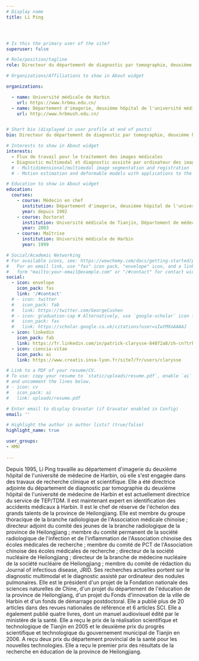 ```yaml
---
# Display name
title: Li Ping




# Is this the primary user of the site?
superuser: false

# Role/position/tagline
role: Directeur du département de diagnostic par tomographie, deuxième hôpital de l'université de médecine de Harbin.

# Organizations/Affiliations to show in About widget

organizations:

  - name: Université médicale de Harbin
    url: https://www.hrbmu.edu.cn/
  - name: Département d'imagerie, deuxième hôpital de l'université médicale de Harbin
    url: http://www.hrbmush.edu.cn/


# Short bio (displayed in user profile at end of posts)
bio: Directeur du département de diagnostic par tomographie, deuxième hôpital de l'université de médecine de Harbin

# Interests to show in About widget
interests:
  - Flux de travail pour le traitement des images médicales
  - Diagnostic multimodal et diagnostic assisté par ordinateur des images de nodules pulmonaires
  # - Multidimensional/multimodal image segmentation and registration
  # - Motion estimation and deformable models with applications to the 3D analysis of the heart functions

# Education to show in About widget
education:
  courses:
    - course: Médecin en chef
      institution: Département d'imagerie, deuxième hôpital de l'université de médecine de Harbin.
      year: depuis 1992
    - course: Doctorat
      institution: Université médicale de Tianjin, Département de médecine d'imagerie
      year: 2003
    - course: Maîtrise
      institution: Université médicale de Harbin
      year: 1999

# Social/Academic Networking
# For available icons, see: https://wowchemy.com/docs/getting-started/page-builder/#icons
#   For an email link, use "fas" icon pack, "envelope" icon, and a link in the
#   form "mailto:your-email@example.com" or "/#contact" for contact widget.
social:
  - icon: envelope
    icon_pack: fas
    link: '/#contact'
  # - icon: twitter
  #   icon_pack: fab
  #   link: https://twitter.com/GeorgeCushen
  # - icon: graduation-cap # Alternatively, use `google-scholar` icon from `ai` icon pack
  #   icon_pack: fas
  #   link: https://scholar.google.co.uk/citations?user=sIwtMXoAAAAJ
  - icon: linkedin
    icon_pack: fab
    link: https://fr.linkedin.com/in/patrick-clarysse-84072a8/zh-cn?trk=people-guest_people_search-card
  - icon: ciencia-vitae
    icon_pack: ai
    link: https://www.creatis.insa-lyon.fr/site7/fr/users/clarysse 

# Link to a PDF of your resume/CV.
# To use: copy your resume to `static/uploads/resume.pdf`, enable `ai` icons in `params.toml`,
# and uncomment the lines below.
# - icon: cv
#   icon_pack: ai
#   link: uploads/resume.pdf

# Enter email to display Gravatar (if Gravatar enabled in Config)
email: ''

# Highlight the author in author lists? (true/false)
highlight_name: true

user_groups:
- HMU
 
---
```


Depuis 1995, Li Ping travaille au département d'imagerie du deuxième hôpital de l'université de médecine de Harbin, où elle s'est engagée dans des travaux de recherche clinique et scientifique. Elle a été directrice adjointe du département de diagnostic par tomographie du deuxième hôpital de l'université de médecine de Harbin et est actuellement directrice du service de TEP/TDM. Il est maintenant expert en identification des accidents médicaux à Harbin. Il est le chef de réserve de l'échelon des grands talents de la province de Heilongjiang. Elle est membre du groupe thoracique de la branche radiologique de l'Association médicale chinoise ; directeur adjoint du comité des jeunes de la branche radiologique de la province de Heilongjiang ; membre du comité permanent de la société radiologique de l'infection et de l'inflammation de l'Association chinoise des écoles médicales de recherche ; membre du comité de PCT de l'Association chinoise des écoles médicales de recherche ; directeur de la société nucléaire de Heilongjiang ; directeur de la branche de médecine nucléaire de la société nucléaire de Heilongjiang ; membre du comité de rédaction du Journal of infectious disease, JRID. Ses recherches actuelles portent sur le diagnostic multimodal et le diagnostic assisté par ordinateur des nodules pulmonaires. Elle est le président d'un projet de la Fondation nationale des sciences naturelles de Chine, d'un projet du département de l'éducation de la province de Heilongjiang, d'un projet du Fonds d'innovation de la ville de Harbin et d'un fonds de démarrage postdoctoral. Elle a publié plus de 20 articles dans des revues nationales de référence et 6 articles SCI. Elle a également publié quatre livres, dont un manuel audiovisuel édité par le ministère de la santé. Elle a reçu le prix de la réalisation scientifique et technologique de Tianjin en 2005 et le deuxième prix du progrès scientifique et technologique du gouvernement municipal de Tianjin en 2006. A reçu deux prix du département provincial de la santé pour les nouvelles technologies. Elle a reçu le premier prix des résultats de la recherche en éducation de la province de Heilongjiang.


